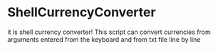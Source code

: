 # ShellCurrencyConverter
it is shell currency converter! This script can convert currencies from arguments entered from the keyboard and from txt file line by line
